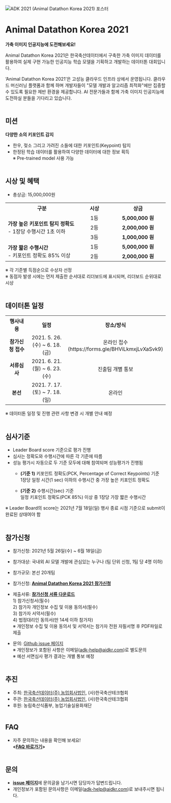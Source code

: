 <img alt="ADK 2021 (Animal Datathon Korea 2021) 포스터" src="https://user-images.githubusercontent.com/82010477/121276663-04a96b80-c90a-11eb-8e8a-4597be4a7d97.png">





# Animal Datathon Korea 2021
<b> 가축 이미지 인공지능에 도전해보세요! </b><p>
Animal Datathon Korea 2021은 한국축산데이터에서 구축한 가축 이미지 데이터를 활용하여 실제 구현 가능한 인공지능 학습 모델을 기획하고 개발하는 데이터톤 대회입니다. <p>
‘Animal Datathon Korea 2021’은 고성능 클라우드 인프라 상에서 운영됩니다. 클라우드 머신러닝 플랫폼과 함께 하며 개발자들이 "모델 개발과 알고리즘 최적화"에만 집중할 수 있도록 필요한 제반 환경을 제공합니다. AI 전문가들과 함께 가축 이미지 인공지능에 도전하실 분들을 기다리고 있습니다.
<br><br>    
  
## 미션
  <b>다양한 소의 키포인트 감지</b><p>
- 한우, 젖소 그리고 가려진 소들에 대한 키포인트(Keypoint) 탐지
- 한정된 학습 데이터를 활용하여 다양한 데이터에 대한 정보 획득<br>
  ※ Pre-trained model 사용 가능 <br><br>
   
## 시상 및 혜택
- 총상금: 15,000,000원<br>
<table class="tbl_prize">
  <tr>
    <th width="380px">구분</th>
    <th width="150px">시상</th>
    <th width="230px">상금</th>
  </tr>
  <tr>
    <td rowspan="3">
      <strong>가장 높은 키포인트 탐지 정확도</strong><br>
      - 1장당 수행시간 1초 이하
    </td>
    <td align="center"> 1등 </td>
    <td align="center"> <b> 5,000,000 원 </b> </td>
  </tr>
    <tr>
    <td align="center"> 2등</td>
    <td align="center"> <strong> 2,000,000 원 </strong> </td>
   </tr>
    <tr>
    <td align="center"> 3등</td>
    <td align="center"> <strong> 1,000,000 원 </strong> </td>
   </tr>
 <tr>
    <td rowspan="2">
      <strong>가장 짧은 수행시간</strong><br>
      - 키포인트 정확도 85% 이상
    </td>
    <td align="center"> 1등 </td>
    <td align="center"> <strong> 5,000,000 원 </strong> </td>
 </tr>
 <tr>
    <td align="center"> 2등</td>
    <td align="center"> <b> 2,000,000 원 </b> </td>
 </tr>
</table>
  
  
※ 각 기준별 득점순으로 수상자 선정 <br>
※ 동점자 발생 시에는 먼저 제출한 순서대로 리더보드에 표시되며, 리더보드 순위대로 시상 <br><br>

   
## 데이터톤 일정
<table class="tbl_schedule">
  <tr>
    <th width="200px">행사내용</th>
    <th width="300px">일정</th>
    <th width="200px">장소/방식</th>
  </tr>
  <tr>
	  <tr height="65px">
    <td align="center">
      <strong>참가신청 접수</strong><br>
    </td>
    <td align="center"> 2021. 5. 26.(수) ~ 6. 18.(금)</td>
    <td align="center"> 온라인 접수<br> (https://forms.gle/BHViLkmxjLvXaSvk9)<br>
 </td>

  </tr>
    <tr height="65px">
    <td align="center">
      <strong>서류심사</strong><br>
    </td>
    <td align="center"">2021. 6. 21.(월) ~ 6. 23.(수)</td>
        <td align=center> 진출팀 개별 통보
    </td>
   </tr>
     <tr height="65px">
    <td align=center>
      <strong>본선</strong><br>
    </td>
    <td align="center">2021. 7. 17.(토) ~ 7. 18.(일) </td>
 <td align=center> 온라인
    </td>
   </tr>
</table>
※ 데이터톤 일정 및 진행 관련 사항 변경 시 개별 안내 예정<br><br>


## 심사기준
- Leader Board score 기준으로 평가 진행 <br>
- 심사는 정확도와 수행시간에 따른 각 기준에 따름 <br>
- 성능 평가시 자동으로 두 기준 모두에 대해 참여되며 성능평가가 진행됨 <p>
  - <b>(기준 1)</b> 키포인트 정확도(PCK, Percentage of Correct Keypoints) 기준 <br>
            1장당 일정 시간(1 sec) 이하의 수행시간 중 가장 높은 키포인트 정확도 <p>
  - <b>(기준 2)</b> 수행시간(sec) 기준 <br>
            일정 키포인트 정확도(PCK 85%) 이상 중 1장당 가장 짧은 수행시간

※ Leader Board의 score는 2021년 7월 18일(일) 행사 종료 시점 기준으로 submit이 완료된 상태여야 함 <br><br>

## 참가신청
- 참가신청: 2021년 5월 26일(수) ~ 6월 18일(금)
- 참가대상: 국내외 AI 모델 개발에 관심있는 누구나 (팀 단위 신청, 1팀 당 4명 이하)
- 참가규모: 본선 20개팀
- 참가신청: <b>[Animal Datathon Korea 2021 참가신청](https://forms.gle/BHViLkmxjLvXaSvk9)</b> <br>
- 제출서류: <b>[참가신청 서류 다운로드](https://github.com/AnimalDatathonKorea/adk2021/files/6552003/ADK.2021.zip)</b> <br>
              1) 참가신청서(필수) <br>
              2) 참가자 개인정보 수집 및 이용 동의서(필수) <br>
              3) 참가자 서약서(필수) <br>
              4) 법정대리인 동의서(만 14세 이하 참가자) <br>
※ 개인정보 수집 및 이용 동의서 및 서약서는 참가자 전원 자필서명 후 PDF파일로 제출 <br>
							

- 문의: [Github issue 페이지](https://github.com/AnimalDatathonKorea/adk2021/issues) <br>
※ 개인정보가 포함된 사항은 이메일(adk-help@aidkr.com)로 별도문의 <br>
※ 예선 서면심사 평가 결과는 개별 통보 예정 <br><br>


## 추진
- 주최: [한국축산데이터(주) 농업회사법인](https://blog.naver.com/aidkr/222380684262), (사)한국축산테크협회
- 주관: [한국축산데이터(주) 농업회사법인](https://blog.naver.com/aidkr/222380684262), (사)한국축산테크협회
- 후원: 농림축산식품부, 농업기술실용화재단 <br><br>
              

## FAQ
- 자주 문의하는 내용을 확인해 보세요! <br>
              <b> <[FAQ 바로가기](https://github.com/AnimalDatathonKorea/adk2021/blob/main/FAQ.md)> <br><br></b>

## 문의
- <strong>[issue 페이지](https://github.com/AnimalDatathonKorea/adk2021/issues)</strong>에 문의글을 남기시면 담당자가 답변드립니다. <br>
- 개인정보가 포함된 문의사항은 이메일(adk-help@aidkr.com)로 보내주시면 됩니다. 
